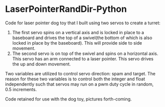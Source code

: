 # LaserPointerRandDir-Python
Code for laser pointer dog toy that I built using two servos to create a turret:

1. The first servo spins on a vertical axis and is locked in place to a baseboard and drives the top of a swivel(the bottom of which is also locked in place by the baseboard). This will provide side to side movement.
2.  The second servo is on top of the swivel and spins on a horizontal axis. This servo has an arm connected to a laser pointer.  This servo drives the up and down movement.

Two variables are utilized to control servo direction: spam and target.  The reason for these two variables
 is to control both the integer and float independently such that servos may run on a pwm duty cycle in random, 0.5 increments.

Code retained for use with the dog toy, pictures forth-coming.
